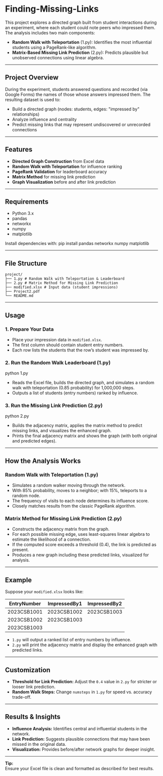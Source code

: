 # Finding-Missing-Links

This project explores a directed graph built from student interactions during an experiment, where each student could note peers who impressed them. The analysis includes two main components:

- **Random Walk with Teleportation** (1.py): Identifies the most influential students using a PageRank-like algorithm.
- **Matrix-Based Missing Link Prediction** (2.py): Predicts plausible but unobserved connections using linear algebra.

---

## Project Overview

During the experiment, students answered questions and recorded (via Google Forms) the names of those whose answers impressed them. The resulting dataset is used to:

- Build a directed graph (nodes: students, edges: "impressed by" relationships)
- Analyze influence and centrality
- Predict missing links that may represent undiscovered or unrecorded connections

---

## Features

- **Directed Graph Construction** from Excel data
- **Random Walk with Teleportation** for influence ranking
- **PageRank Validation** for leaderboard accuracy
- **Matrix Method** for missing link prediction
- **Graph Visualization** before and after link prediction

---

## Requirements

- Python 3.x
- pandas
- networkx
- numpy
- matplotlib

Install dependencies with:
pip install pandas networkx numpy matplotlib

---

## File Structure
```
project/
├── 1.py # Random Walk with Teleportation & Leaderboard
├── 2.py # Matrix Method for Missing Link Prediction
├── modified.xlsx # Input data (student impressions)
├── Project2.pdf 
└── README.md
```
---

## Usage

### 1. Prepare Your Data

- Place your impression data in `modified.xlsx`.
- The first column should contain student entry numbers.
- Each row lists the students that the row’s student was impressed by.

### 2. Run the Random Walk Leaderboard (1.py)

  python 1.py
- Reads the Excel file, builds the directed graph, and simulates a random walk with teleportation (0.85 probability) for 1,000,000 steps.
- Outputs a list of students (entry numbers) ranked by influence.

### 3. Run the Missing Link Prediction (2.py)

  python 2.py
- Builds the adjacency matrix, applies the matrix method to predict missing links, and visualizes the enhanced graph.
- Prints the final adjacency matrix and shows the graph (with both original and predicted edges).

---

## How the Analysis Works

### Random Walk with Teleportation (1.py)

- Simulates a random walker moving through the network.
- With 85% probability, moves to a neighbor; with 15%, teleports to a random node.
- The frequency of visits to each node determines its influence score.
- Closely matches results from the classic PageRank algorithm.

### Matrix Method for Missing Link Prediction (2.py)

- Constructs the adjacency matrix from the graph.
- For each possible missing edge, uses least-squares linear algebra to estimate the likelihood of a connection.
- If the computed score exceeds a threshold (0.4), the link is predicted as present.
- Produces a new graph including these predicted links, visualized for analysis.

---

## Example

Suppose your `modified.xlsx` looks like:

| EntryNumber | ImpressedBy1 | ImpressedBy2 |
|-------------|--------------|--------------|
| 2023CSB1001 | 2023CSB1002  | 2023CSB1003  |
| 2023CSB1002 | 2023CSB1003  |              |
| 2023CSB1003 |              |              |

- `1.py` will output a ranked list of entry numbers by influence.
- `2.py` will print the adjacency matrix and display the enhanced graph with predicted links.

---

## Customization

- **Threshold for Link Prediction:** Adjust the `0.4` value in `2.py` for stricter or looser link prediction.
- **Random Walk Steps:** Change `numsteps` in `1.py` for speed vs. accuracy trade-off.

---

## Results & Insights

- **Influence Analysis:** Identifies central and influential students in the network.
- **Link Prediction:** Suggests plausible connections that may have been missed in the original data.
- **Visualization:** Provides before/after network graphs for deeper insight.

---

**Tip:**  
Ensure your Excel file is clean and formatted as described for best results.
